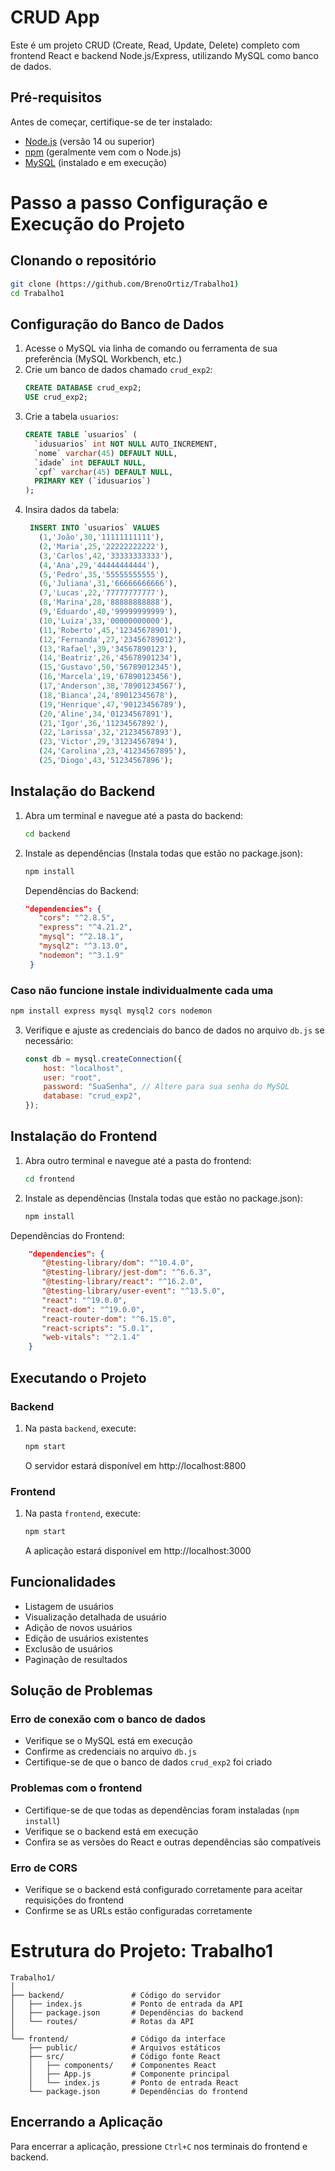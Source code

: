 # CRUD App

Este é um projeto CRUD (Create, Read, Update, Delete) completo com frontend React e backend Node.js/Express, utilizando MySQL como banco de dados.

## Pré-requisitos

Antes de começar, certifique-se de ter instalado:

-   [Node.js](https://nodejs.org/) (versão 14 ou superior)
-   [npm](https://www.npmjs.com/) (geralmente vem com o Node.js)
-   [MySQL](https://www.mysql.com/) (instalado e em execução)

# Passo a passo Configuração e Execução do Projeto

## Clonando o repositório

```bash
git clone (https://github.com/BrenoOrtiz/Trabalho1)
cd Trabalho1
```

## Configuração do Banco de Dados

1. Acesse o MySQL via linha de comando ou ferramenta de sua preferência (MySQL Workbench, etc.)
2. Crie um banco de dados chamado `crud_exp2`:
    ```sql
    CREATE DATABASE crud_exp2;
    USE crud_exp2;
    ```
3. Crie a tabela `usuarios`:
    ```sql
    CREATE TABLE `usuarios` (
      `idusuarios` int NOT NULL AUTO_INCREMENT,
      `nome` varchar(45) DEFAULT NULL,
      `idade` int DEFAULT NULL,
      `cpf` varchar(45) DEFAULT NULL,
      PRIMARY KEY (`idusuarios`)
    );
    ```
4. Insira dados da tabela:
   ```sql
    INSERT INTO `usuarios` VALUES 
      (1,'João',30,'11111111111'),
      (2,'Maria',25,'22222222222'),
      (3,'Carlos',42,'33333333333'),
      (4,'Ana',29,'44444444444'),
      (5,'Pedro',35,'55555555555'),
      (6,'Juliana',31,'66666666666'),
      (7,'Lucas',22,'77777777777'),
      (8,'Marina',28,'88888888888'),
      (9,'Eduardo',40,'99999999999'),
      (10,'Luiza',33,'00000000000'),
      (11,'Roberto',45,'12345678901'),
      (12,'Fernanda',27,'23456789012'),
      (13,'Rafael',39,'34567890123'),
      (14,'Beatriz',26,'45678901234'),
      (15,'Gustavo',50,'56789012345'),
      (16,'Marcela',19,'67890123456'),
      (17,'Anderson',38,'78901234567'),
      (18,'Bianca',24,'89012345678'),
      (19,'Henrique',47,'90123456789'),
      (20,'Aline',34,'01234567891'),
      (21,'Igor',36,'11234567892'),
      (22,'Larissa',32,'21234567893'),
      (23,'Victor',29,'31234567894'),
      (24,'Carolina',23,'41234567895'),
      (25,'Diogo',43,'51234567896');
    ```


## Instalação do Backend

1. Abra um terminal e navegue até a pasta do backend:

    ```bash
    cd backend
    ```

2. Instale as dependências (Instala todas que estão no package.json):

    ```bash
    npm install
    ```

    Dependências do Backend:

    ```json
    "dependencies": {
       "cors": "^2.8.5",
       "express": "^4.21.2",
       "mysql": "^2.18.1",
       "mysql2": "^3.13.0",
       "nodemon": "^3.1.9"
     }
    ```

### Caso não funcione instale individualmente cada uma

```bash
npm install express mysql mysql2 cors nodemon
```

3. Verifique e ajuste as credenciais do banco de dados no arquivo `db.js` se necessário:
    ```javascript
    const db = mysql.createConnection({
        host: "localhost",
        user: "root",
        password: "SuaSenha", // Altere para sua senha do MySQL
        database: "crud_exp2",
    });
    ```

## Instalação do Frontend

1. Abra outro terminal e navegue até a pasta do frontend:

    ```bash
    cd frontend
    ```

2. Instale as dependências (Instala todas que estão no package.json):

    ```bash
    npm install
    ```
    
Dependências do Frontend:

```json
    "dependencies": {
       "@testing-library/dom": "^10.4.0",
       "@testing-library/jest-dom": "^6.6.3",
       "@testing-library/react": "^16.2.0",
       "@testing-library/user-event": "^13.5.0",
       "react": "^19.0.0",
       "react-dom": "^19.0.0",
       "react-router-dom": "^6.15.0",
       "react-scripts": "5.0.1",
       "web-vitals": "^2.1.4"
    }
```

## Executando o Projeto

### Backend

1. Na pasta `backend`, execute:
    ```bash
    npm start
    ```
    O servidor estará disponível em http://localhost:8800

### Frontend

1. Na pasta `frontend`, execute:
    ```bash
    npm start
    ```
    A aplicação estará disponível em http://localhost:3000

## Funcionalidades

-   Listagem de usuários
-   Visualização detalhada de usuário
-   Adição de novos usuários
-   Edição de usuários existentes
-   Exclusão de usuários
-   Paginação de resultados

## Solução de Problemas

### Erro de conexão com o banco de dados

-   Verifique se o MySQL está em execução
-   Confirme as credenciais no arquivo `db.js`
-   Certifique-se de que o banco de dados `crud_exp2` foi criado

### Problemas com o frontend

-   Certifique-se de que todas as dependências foram instaladas (`npm install`)
-   Verifique se o backend está em execução
-   Confira se as versões do React e outras dependências são compatíveis

### Erro de CORS

-   Verifique se o backend está configurado corretamente para aceitar requisições do frontend
-   Confirme se as URLs estão configuradas corretamente

# Estrutura do Projeto: Trabalho1

```
Trabalho1/
│
├── backend/               # Código do servidor
│   ├── index.js           # Ponto de entrada da API
│   ├── package.json       # Dependências do backend
│   └── routes/            # Rotas da API
│
└── frontend/              # Código da interface
    ├── public/            # Arquivos estáticos
    ├── src/               # Código fonte React
    │   ├── components/    # Componentes React
    │   ├── App.js         # Componente principal
    │   └── index.js       # Ponto de entrada React
    └── package.json       # Dependências do frontend
```

## Encerrando a Aplicação

Para encerrar a aplicação, pressione `Ctrl+C` nos terminais do frontend e backend.
